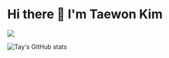 # Hi there 👋 I'm Taewon Kim

<a href="taewon2659@gmail.com" target="_blank"><img src="https://img.shields.io/badge/gmail-EA4335?style=flat-square&logo=Gmail&logoColor=white"/></a>

![Tay's GitHub stats](https://github-readme-stats.vercel.app/api?username=Taywony&show_icons=true&theme=merko)

<!--
**Taywony/Taywony** is a ✨ _special_ ✨ repository because its `README.md` (this file) appears on your GitHub profile.

Here are some ideas to get you started:

- 🔭 I’m currently working on ...
- 🌱 I’m currently learning ...
- 👯 I’m looking to collaborate on ...
- 🤔 I’m looking for help with ...
- 💬 Ask me about ...
- 📫 How to reach me: ...
- 😄 Pronouns: ...
- ⚡ Fun fact: ...
-->
